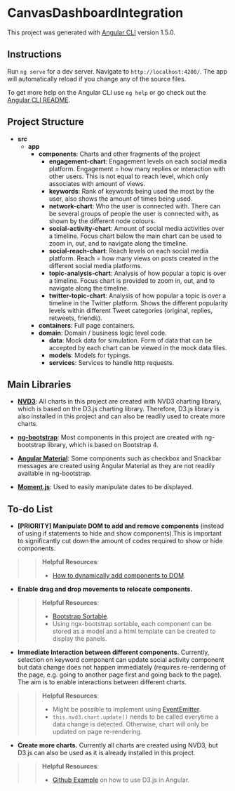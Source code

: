 # CanvasDashboardIntegration

This project was generated with [Angular CLI](https://github.com/angular/angular-cli) version 1.5.0.

## Instructions

Run `ng serve` for a dev server. Navigate to `http://localhost:4200/`. The app will automatically reload if you change any of the source files.

To get more help on the Angular CLI use `ng help` or go check out the [Angular CLI README](https://github.com/angular/angular-cli/blob/master/README.md).

## Project Structure

* **src**
  * **app**
    * **components**: Charts and other fragments of the project
      * **engagement-chart**: Engagement levels on each social media platform. Engagement = how many replies or interaction with other users. This is not equal to reach level, which only associates with amount of views.
      * **keywords**: Rank of keywords being used the most by the user, also shows the amount of times being used.
      * **network-chart**: Who the user is connected with. There can be several groups of people the user is connected with, as shown by the different node colours.
      * **social-activity-chart**: Amount of social media activities over a timeline. Focus chart below the main chart can be used to zoom in, out, and to navigate along the timeline.
      * **social-reach-chart**: Reach levels on each social media platform. Reach = how many views on posts created in the different social media platforms.
      * **topic-analysis-chart**: Analysis of how popular a topic is over a timeline. Focus chart is provided to zoom in, out, and to navigate along the timeline.
      * **twitter-topic-chart**: Analysis of how popular a topic is over a timeline in the Twitter platform. Shows the different popularity levels within different Tweet categories (original, replies, retweets, friends).
    * **containers**: Full page containers.
    * **domain**: Domain / business logic level code.
      * **data**: Mock data for simulation. Form of data that can be accepted by each chart can be viewed in the mock data files.
      * **models**: Models for typings.
      * **services**: Services to handle http requests.

## Main Libraries
- [**NVD3**](https://github.com/krispo/ng2-nvd3): All charts in this project are created with NVD3 charting library, which is based on the D3.js charting library. Therefore, D3.js library is also installed in this project and can also be readily used to create more charts.

- [**ng-bootstrap**](https://ng-bootstrap.github.io/#/home): Most components in this project are created with ng-bootstrap library, which is based on Bootstrap 4.

- [**Angular Material**](https://material.angular.io/): Some components such as checkbox and Snackbar messages are created using Angular Material as they are not readily available in ng-bootstrap.

- [**Moment.js**](https://momentjs.com/): Used to easily manipulate dates to be displayed.

## To-do List
- **[PRIORITY]** **Manipulate DOM to add and remove components** (instead of using if statements to hide and show components).This is important to significantly cut down the amount of codes required to show or hide components.
>> **Helpful Resources**:
>> * [How to dynamically add components to DOM](https://medium.com/front-end-hacking/dynamically-add-components-to-the-dom-with-angular-71b0cb535286).

- **Enable drag and drop movements to relocate components.**
>> **Helpful Resources**:
>> * [Bootstrap Sortable](https://valor-software.com/ngx-bootstrap/#/sortable).
>> * Using ngx-bootstrap sortable, each component can be stored as a model and a html template can be created to display the panels.

- **Immediate Interaction between different components.** Currently, selection on keyword component can update social activity component but data change does not happen immediately (requires re-rendering of the page, e.g. going to another page first and going back to the page). The aim is to enable interactions between different charts.
>> **Helpful Resources**:
>> * Might be possible to implement using [EventEmitter](https://angular.io/api/core/EventEmitter).
>> * `this.nvd3.chart.update()` needs to be called everytime a data change is detected. Otherwise, chart will only be updated on page re-rendering.

- **Create more charts.** Currently all charts are created using NVD3, but D3.js can also be used as it is already installed in this project.
>> **Helpful Resources**:
>> * [Github Example](https://github.com/datencia/d3js-angular2-example) on how to use D3.js in Angular.